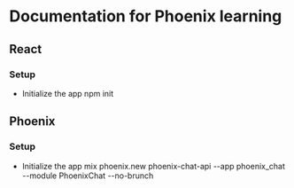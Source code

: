 # Documentation for Phoenix learning

## React
### Setup
* Initialize the app
  npm init

## Phoenix
### Setup
* Initialize the app
  mix phoenix.new phoenix-chat-api --app phoenix_chat --module PhoenixChat --no-brunch
